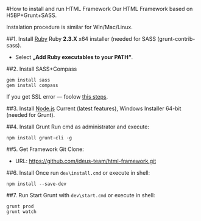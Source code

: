 #How to install and run HTML Framework
Our HTML Framework based on H5BP+Grunt+SASS.

Instalation procedure is similar for Win/Mac/Linux.

##1. Install [Ruby](http://rubyinstaller.org/downloads/)
Ruby __2.3.X__ x64 installer (needed for SASS (grunt-contrib-sass).
 - Select __„Add Ruby executables to your PATH“__.

##2. Install SASS+Compass
```
gem install sass
gem install compass
```
If you get SSL error — foolow [this steps](https://gist.github.com/luislavena/f064211759ee0f806c88#manual-solution-to-ssl-issue).

##3. Install [Node.js](https://nodejs.org/en/download/current/)
Current (latest features), Windows Installer 64-bit (needed for Grunt).

##4. Install Grunt
Run cmd as administrator and execute:
```
npm install grunt-cli -g
```

##5. Get Framework
Git Clone:
- URL: https://github.com/ideus-team/html-framework.git

##6. Install
Once run `dev\install.cmd` or execute in shell:
```shell
npm install --save-dev
```

##7. Run
Start Grunt with `dev\start.cmd` or execute in shell:
```shell
grunt prod
grunt watch
```
